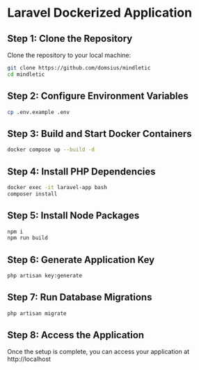 # Laravel Dockerized Application

## Step 1: Clone the Repository

Clone the repository to your local machine:

```sh
git clone https://github.com/domsius/mindletic
cd mindletic
```

## Step 2: Configure Environment Variables

```sh
cp .env.example .env
```

## Step 3: Build and Start Docker Containers

```sh
docker compose up --build -d
```

## Step 4: Install PHP Dependencies

```sh
docker exec -it laravel-app bash
composer install
```
## Step 5: Install Node Packages

```sh
npm i
npm run build
```

## Step 6: Generate Application Key

```sh
php artisan key:generate
```

## Step 7: Run Database Migrations

```sh
php artisan migrate
```

## Step 8: Access the Application

Once the setup is complete, you can access your application at http://localhost